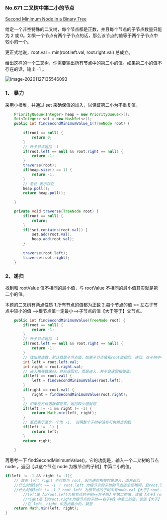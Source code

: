 ### No.671 二叉树中第二小的节点

[Second Minimum Node In a Binary Tree](https://leetcode.com/problems/second-minimum-node-in-a-binary-tree/description/)

给定一个非空特殊的二叉树，每个节点都是正数，并且每个节点的子节点数量只能为 2 或 0。如果一个节点有两个子节点的话，那么该节点的值等于两个子节点中较小的一个。

更正式地说，root.val = min(root.left.val, root.right.val) 总成立。

给出这样的一个二叉树，你需要输出所有节点中的第二小的值。如果第二小的值不存在的话，输出 -1 。

 ![image-20201127135546093](../../../../../HuSharpSite/HuSharp.github.io/assets/blog_image/671.secondMinimumNodeInABinaryTree/image-20201127135546093.png)

### 1、 暴力

采用小根堆，并通过 set 来确保值的加入，以保证第二小为不重复值。

```java
    PriorityQueue<Integer> heap = new PriorityQueue<>();
    Set<Integer> set = new HashSet<>();
    public int findSecondMinimumValue_1(TreeNode root) {
        
        if(root == null) {
            return 0;
        }
        // 叶子节点返回 -1
        if(root.left == null && root.right == null) {
            return -1;
        }
        traverse(root);
        if(heap.size() == 1) {
            return -1;
        }
        // 至此 表示存在
        heap.poll();
        return heap.poll();
        
    }

    private void traverse(TreeNode root) {
        if(root == null) {
            return;
        }
        if(!set.contains(root.val)) {
            set.add(root.val);
            heap.add(root.val);    
        }
        
        traverse(root.left);
        traverse(root.right);
    }
```



### 2、递归



找到和 rootValue 值不相同的最小值，与 rootValue 不相同的最小值其实就是第二小的值。

本题的二叉树有两点性质 1.所有节点的值都为正数 2.每个节点的值 == 左右子节点中较小的值 -->根节点值一定最小-->子节点的值【大于等于】父节点。

```java
    public int findSecondMinimumValue(TreeNode root) {
        if(root == null) {
            return -1;
        }
        // 叶子节点返回 -1
        if(root.left == null && root.right == null) {
            return -1;
        }
        // 找出候选数，默认就是子节点值，如果子节点值和root值相同，递归，在子树中寻找候选数
        int left = root.left.val;
        int right = root.right.val;
        // 进入相等数递归，并非返回它，而是进入，并不会返回相等值。
        if(left == root.val) {
            left = findSecondMinimumValue(root.left);
        }
        if(right == root.val) {
            right = findSecondMinimumValue(root.right);
        }
        // 如果左右候选数都正常，返回较小值就可
        if(left != -1 && right != -1) {
            return Math.min(left, right);
        }
        // 至此表示至少一个为 -1， 说明整个子树中没有可供候选的数
        if(left != -1) {
            return left;
        } 
        return right;
        
    }
```

再思考一下 findSecondMinimumValue()，它的功能是，输入一个二叉树的节点 node ，返回【以这个节点 node 为根节点的子树】中第二小的值。

```java
if(left != -1 && right != -1){
    // 首先 left right 不可能为 root，因为遇到相等时是进入，而非返回
    //什么时候left == -1 ？ root.left 为根节点的子树的节点值全部相同，且root.left.val==root.val。那么自然这颗子树没有第二小的节点。（全部进入递归，得到 -1）
    //什么时候left != -1 ? root.left 为根节点的子树中有node.val【大于】root.val的节点。
    	//left是【以root.left为根节点的子树==左子树】中第二的值，该值【大于】root.val
    	//right是【以root.right为根节点的子树==右子树】中第二的值，该值【大于】root.val
    	//在 left、right 中选出最小的，就是
    return Math.min(left, right);
}
```

